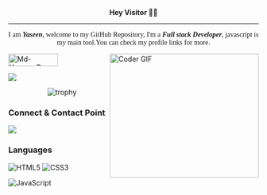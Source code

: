 <div align=center >
	<b>Hey Visitor </b> 🖐🏻
<hr>

<p style="font-family: 'Pacifico', cursive;" >I am <b><i>Yaseen</i></b>, welcome to my GitHub Repository, I'm a <b><i>Full stack Developer</i></b>, javascript is my main tool.You can check my profile links for more.</p>
</div>

<img align = "right" src="https://media.giphy.com/media/p4NLw3I4U0idi/giphy.gif" alt="Coder GIF" width="300" height="250"> 


<!-- <img align = "right" src = "./img/giphy (1).gif"> -->
<!-- <img src="https://komarev.com/ghpvc/?username=Md-Yaseen-Dev" alt="Md-Yaseen-Dev" /> -->

<p align="left"> <img src="https://komarev.com/ghpvc/?username=Md-Yaseen-Dev&label=Profile%20views&color=0e75b6&style=flat" alt="Md-Yaseen-Dev"  width="100" height="25"/> </p>
 
 <!-- ![](./img/giphy.gif) -->

 <!-- ![Github stats](https://github-readme-stats.vercel.app/api?username=Md-Yaseen-Dev&show_icons=true)  not working-->

<!-- ![Top Langs](https://github-readme-stats.vercel.app/api/top-langs/?username=Md-Yaseen-Dev&layout=compact&theme=white&langs_count=10) -->

<!-- ![](https://github-profile-summary-cards.vercel.app/api/cards/profile-details?username=Md-Yaseen-Dev)

  
![](https://github-profile-summary-cards.vercel.app/api/cards/repos-per-language?username=Md-Yaseen-Dev)
![](https://github-profile-summary-cards.vercel.app/api/cards/most-commit-language?username=Md-Yaseen-Dev)

![](https://github-profile-summary-cards.vercel.app/api/cards/stats?username=Md-Yaseen-Dev)
![](https://github-profile-summary-cards.vercel.app/api/cards/productive-time?username=Md-Yaseen-Dev) -->

![](https://github-readme-streak-stats.herokuapp.com/?user=Md-Yaseen-Dev)	


<p><span align="center">&nbsp;&nbsp;&nbsp;&nbsp;&nbsp;&nbsp;&nbsp;&nbsp;&nbsp;&nbsp;&nbsp;&nbsp;&nbsp;&nbsp;&nbsp;&nbsp;&nbsp;&nbsp;&nbsp;&nbsp;<img src="https://github-profile-trophy.vercel.app/?username=Md-Yaseen-Dev&amp;margin-w=15&amp;column=7&amp;row=3" alt="trophy" data-canonical-src="https://github-profile-trophy.vercel.app/?username=Md-Yaseen-Dev&amp;margin-w=15&amp;column=6&amp;row=3" style="max-width:100%;"></a></span></p>

### Connect & Contact Point  

[<img src="https://img.shields.io/badge/-LinkedIn-000000?style=social&logo=linkedin" />](https://www.linkedin.com/in/mohammad-yaseen-0a3175251/)  
### Languages 


![HTML5](https://img.shields.io/badge/-HTML5-E34F26?style=for-the-badge&logo=html5&logoColor=white)
![CSS3](https://img.shields.io/badge/-CSS3-254BDD?style=for-the-badge&logo=css3)
<!-- ![php](https://img.shields.io/badge/-php-purple?style=for-the-badge&logo=php&logoColor=white) -->
 ![JavaScript](https://img.shields.io/badge/-JavaScript-yellow?style=for-the-badge&logo=JavaScript&logoColor=ffffff)
